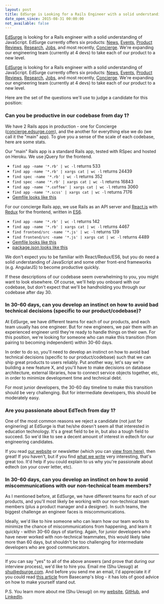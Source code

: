 ```yaml
---
layout: post
title: EdSurge is Looking for a Rails Engineer with a solid understanding of JavaScript
date_open_since: 2015-08-31 00:00:00
not_available: false
---
```


[EdSurge](https://www.edsurge.com/) is looking for a Rails engineer with a solid understanding of JavaScript. EdSurge currently offers six products: [News](https://www.edsurge.com/news), [Events](https://www.edsurge.com/summits/overview), [Product Reviews](https://www.edsurge.com/products/), [Research](https://www.edsurge.com/reports), [Jobs](https://www.edsurge.com/jobs), and most recently, [Concierge](https://www.edsurge.com/news/2015-06-23-a-personal-concierge-for-edtech-companies-and-school-leaders). We're expanding our engineering team (currently at 4 devs) to take each of our product to a new level.

<!--break-->

[EdSurge](https://www.edsurge.com/) is looking for a Rails engineer with a solid understanding of JavaScript. EdSurge currently offers six products: [News](https://www.edsurge.com/news), [Events](https://www.edsurge.com/summits/overview), [Product Reviews](https://www.edsurge.com/products/), [Research](https://www.edsurge.com/reports), [Jobs](https://www.edsurge.com/jobs), and most recently, [Concierge](https://www.edsurge.com/news/2015-06-23-a-personal-concierge-for-edtech-companies-and-school-leaders). We're expanding our engineering team (currently at 4 devs) to take each of our product to a new level.

Here are the set of the questions we'll use to judge a candidate for this position:

### Can you be productive in our codebase from day 1?

We have 2 Rails apps in production - one for Concierge ([concierge.edsurge.com](http://concierge.edsurge.com/)), and the another for everything else we do (we call it the "main" app). To give you a sense of the scale of each codebase, here are some stats.

Our "main" Rails app is a standard Rails app, tested with RSpec and hosted on Heroku. We use jQuery for the frontend.

- `find app -name '*.rb' | wc -l` returns 533
- `find app -name '*.rb' | xargs cat | wc -l` returns 24439
- `find spec -name '*.rb' | wc -l` returns 352
- `find spec -name '*.rb' | xargs cat | wc -l` returns 16843
- `find app -name '*.coffee' | xargs cat | wc -l` returns 3060
- `find app -name '*.scss' | xargs cat | wc -l` returns 7176
- [Gemfile looks like this](https://gist.github.com/chibicode/0956f119ef7acbaa48d3)

For our concierge Rails app, we use Rails as an API server and [React.js](http://facebook.github.io/react/) with [Redux](https://github.com/rackt/redux) for the frontend, written in [ES6](https://babeljs.io/docs/learn-es2015/).

- `find app -name '*.rb' | wc -l` returns 142
- `find app -name '*.rb' | xargs cat | wc -l` returns 4467
- `find frontend/src -name '*.js' | wc -l` returns 139
- `find frontend/src -name '*.js' | xargs cat | wc -l` returns 4489
- [Gemfile looks like this](https://gist.github.com/chibicode/6f23609068417330ffcf)
- [package.json looks like this](https://gist.github.com/chibicode/4dd04e21af94816a0fb3)

We don't expect you to be familiar with React/Redux/ES6, but you do need a solid understanding of JavaScript and some other front-end frameworks (e.g. AngularJS) to become productive quickly.

If these descriptions of our codebase seem overwhelming to you, you might want to look elsewhere. Of course, we'll help you onboard with our codebase, but don't expect that we'll be handholding you through our codebase after day 30.

### In 30-60 days, can you develop an instinct on how to avoid bad technical decisions (specific to our product/codebase)?

At EdSurge, we have different teams for each of our products, and each team usually has one engineer. But for new engineers, we pair them with an experienced engineer until they're ready to handle things on their own. For this position, we're looking for someone who can make this transition (from pairing to becoming independent) within 30-60 days.

In order to do so, you'll need to develop an instinct on how to avoid bad technical decisions (specific to our product/codebase) such that we can ship great products to users reliably. Put another way, let's say we're building a new feature X, and you'll have to make decisions on database architecture, external libraries, how to connect service objects together, etc, in order to minimize development time and technical debt.

For most junior developers, the 30-60 day timeline to make this transition should be very challenging. But for intermediate developers, this should be moderately easy.

### Are you passionate about EdTech from day 1?

One of the most common reasons we reject a candidate (not just for enginering) at EdSurge is that he/she doesn't seem all that interested in education technology. It's a great field to be in, but also a tough field to succeed. So we'd like to see a decent amount of interest in edtech for our engineering candidates.

If you read [our website](https://www.edsurge.com/) or newsletter (which you can [view from here](https://www.edsurge.com/signup)), then great! If you haven't, but if you find [what we write](https://www.edsurge.com/) very interesting, that's great too. It'd help if you could explain to us why you're passionate about edtech (on your cover letter, etc).

### In 30-60 days, can you develop an instinct on how to avoid miscommunications with our non-technical team members?

As I mentioned before, at EdSurge, we have different teams for each of our products, and you'll most likely be working with our non-technical team members (plus a product manager and a designer). In such teams, the biggest challenge an engineer faces is miscommunications.

Ideally, we'd like to hire someone who can learn how our team works to minimize the chance of miscommunications from happening, and learn it quickly - within 30-60 days of starting. Again, for junior developers who have never worked with non-technical teammates, this would likely take more than 60 days, but shouldn't be too challenging for intermediate developers who are good communicators.

---

If you can say "yes" to all of the above answers (and prove that during our interview process), we'd like to hire you. Email me (Shu Uesugi) at [shu@edsurge.com](mailto:shu@edsurge.com). And before you send me an email, I'd appreciate it if you could read [this article](https://signalvnoise.com/posts/3904-youre-a-product-and-your-job-application-is-a-user-interface) from Basecamp's blog - it has lots of good advice on how to make yourself stand out.

P.S. You learn more about me (Shu Uesugi) on my [website](http://chibicode.com/), [GitHub](http://github.com/chibicode), and [LinkedIn](http://linkedin.com/in/chibicode).
